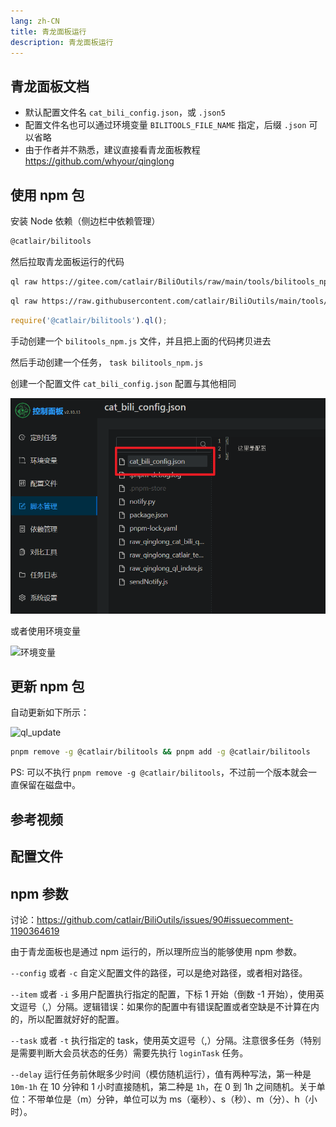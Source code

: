 ```yaml
---
lang: zh-CN
title: 青龙面板运行
description: 青龙面板运行
---
```


## 青龙面板文档 <TestedVersion type="ql" />

- 默认配置文件名 `cat_bili_config.json`，或 `.json5`
- 配置文件名也可以通过环境变量 `BILITOOLS_FILE_NAME` 指定，后缀 `.json` 可以省略
- 由于作者并不熟悉，建议直接看青龙面板教程 <https://github.com/whyour/qinglong>

## 使用 npm 包

安装 Node 依赖（侧边栏中依赖管理）

```txt
@catlair/bilitools
```

然后拉取青龙面板运行的代码

<CodeGroup>

  <CodeGroupItem title="Gitee" active>

```bash
ql raw https://gitee.com/catlair/BiliOutils/raw/main/tools/bilitools_npm.js
```

  </CodeGroupItem>

  <CodeGroupItem title="Github">

```bash
ql raw https://raw.githubusercontent.com/catlair/BiliOutils/main/tools/bilitools_npm.js
```

  </CodeGroupItem>

  <CodeGroupItem title="手动">

```js
require('@catlair/bilitools').ql();
```

手动创建一个 `bilitools_npm.js` 文件，并且把上面的代码拷贝进去

然后手动创建一个任务， `task bilitools_npm.js`

  </CodeGroupItem>

</CodeGroup>

创建一个配置文件
`cat_bili_config.json` 配置与其他相同

![ql_config](/images/ql_config.png)

或者使用环境变量

![环境变量](https://user-images.githubusercontent.com/81743795/148545529-73c95e3d-219f-4bf9-b266-7ad03bd9e9be.png)

## 更新 npm 包

自动更新如下所示：

![ql_update](/images/ql_update.png)

```bash
pnpm remove -g @catlair/bilitools && pnpm add -g @catlair/bilitools
```

PS: 可以不执行 `pnpm remove -g @catlair/bilitools`，不过前一个版本就会一直保留在磁盘中。

## 参考视频

<BilibiliVideo bv="BV1fB4y1i7hL" />

## 配置文件

<ConfigPath indexName="bilitools_npm" configName="cat_bili_config"/>

## npm 参数

讨论：<https://github.com/catlair/BiliOutils/issues/90#issuecomment-1190364619>

由于青龙面板也是通过 npm 运行的，所以理所应当的能够使用 npm 参数。

`--config` 或者 `-c` 自定义配置文件的路径，可以是绝对路径，或者相对路径。

`--item` 或者 `-i` 多用户配置执行指定的配置，下标 1 开始（倒数 -1 开始），使用英文逗号（,）分隔。逻辑错误：如果你的配置中有错误配置或者空缺是不计算在内的，所以配置就好好的配置。

`--task` 或者 `-t` 执行指定的 task，使用英文逗号（,）分隔。注意很多任务（特别是需要判断大会员状态的任务）需要先执行 `loginTask` 任务。

`--delay` 运行任务前休眠多少时间（模仿随机运行），值有两种写法，第一种是 `10m-1h` 在 10 分钟和 1 小时直接随机，第二种是 `1h`，在 0 到 1h 之间随机。关于单位：不带单位是（m）分钟，单位可以为 ms（毫秒）、s（秒）、m（分）、h（小时）。
